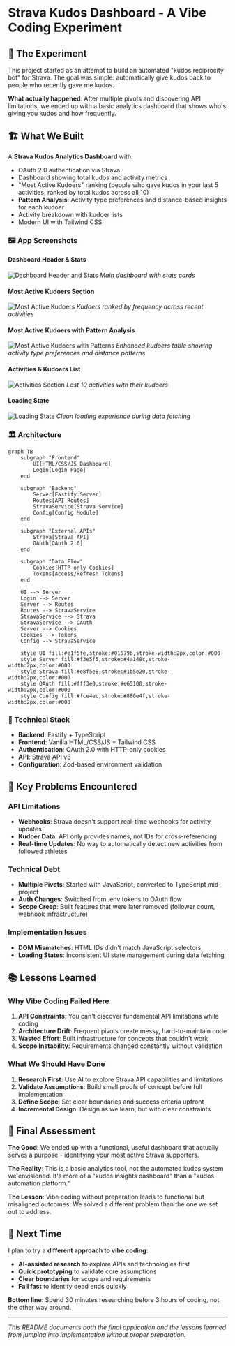 # Strava Kudos Dashboard - A Vibe Coding Experiment

## 🚀 The Experiment

This project started as an attempt to build an automated "kudos reciprocity bot" for Strava. The goal was simple: automatically give kudos back to people who recently gave me kudos.

**What actually happened**: After multiple pivots and discovering API limitations, we ended up with a basic analytics dashboard that shows who's giving you kudos and how frequently.

## 🏗️ What We Built

A **Strava Kudos Analytics Dashboard** with:
- OAuth 2.0 authentication via Strava
- Dashboard showing total kudos and activity metrics
- "Most Active Kudoers" ranking (people who gave kudos in your last 5 activities, ranked by total kudos across all 10)
- **Pattern Analysis**: Activity type preferences and distance-based insights for each kudoer
- Activity breakdown with kudoer lists
- Modern UI with Tailwind CSS

### 🖼️ App Screenshots

#### Dashboard Header & Stats
![Dashboard Header and Stats](docs/header.jpg)
*Main dashboard with stats cards*

#### Most Active Kudoers Section
![Most Active Kudoers](docs/most-active.jpg)
*Kudoers ranked by frequency across recent activities*

#### Most Active Kudoers with Pattern Analysis
![Most Active Kudoers with Patterns](docs/most-active-with-pattern.jpg)
*Enhanced kudoers table showing activity type preferences and distance patterns*

#### Activities & Kudoers List
![Activities Section](docs/activities.jpg)
*Last 10 activities with their kudoers*

#### Loading State
![Loading State](docs/loading-state.jpg)
*Clean loading experience during data fetching*

### 🏛️ Architecture

```mermaid
graph TB
    subgraph "Frontend"
        UI[HTML/CSS/JS Dashboard]
        Login[Login Page]
    end
    
    subgraph "Backend"
        Server[Fastify Server]
        Routes[API Routes]
        StravaService[Strava Service]
        Config[Config Module]
    end
    
    subgraph "External APIs"
        Strava[Strava API]
        OAuth[OAuth 2.0]
    end
    
    subgraph "Data Flow"
        Cookies[HTTP-only Cookies]
        Tokens[Access/Refresh Tokens]
    end
    
    UI --> Server
    Login --> Server
    Server --> Routes
    Routes --> StravaService
    StravaService --> Strava
    StravaService --> OAuth
    Server --> Cookies
    Cookies --> Tokens
    Config --> StravaService
    
    style UI fill:#e1f5fe,stroke:#01579b,stroke-width:2px,color:#000
    style Server fill:#f3e5f5,stroke:#4a148c,stroke-width:2px,color:#000
    style Strava fill:#e8f5e8,stroke:#1b5e20,stroke-width:2px,color:#000
    style OAuth fill:#fff3e0,stroke:#e65100,stroke-width:2px,color:#000
    style Config fill:#fce4ec,stroke:#880e4f,stroke-width:2px,color:#000
```

### 🔧 Technical Stack

- **Backend**: Fastify + TypeScript
- **Frontend**: Vanilla HTML/CSS/JS + Tailwind CSS
- **Authentication**: OAuth 2.0 with HTTP-only cookies
- **API**: Strava API v3
- **Configuration**: Zod-based environment validation

## 🚨 Key Problems Encountered

### API Limitations
- **Webhooks**: Strava doesn't support real-time webhooks for activity updates
- **Kudoer Data**: API only provides names, not IDs for cross-referencing
- **Real-time Updates**: No way to automatically detect new activities from followed athletes

### Technical Debt
- **Multiple Pivots**: Started with JavaScript, converted to TypeScript mid-project
- **Auth Changes**: Switched from .env tokens to OAuth flow
- **Scope Creep**: Built features that were later removed (follower count, webhook infrastructure)

### Implementation Issues
- **DOM Mismatches**: HTML IDs didn't match JavaScript selectors
- **Loading States**: Inconsistent UI state management during data fetching

## 📚 Lessons Learned

### Why Vibe Coding Failed Here

1. **API Constraints**: You can't discover fundamental API limitations while coding
2. **Architecture Drift**: Frequent pivots create messy, hard-to-maintain code
3. **Wasted Effort**: Built infrastructure for concepts that couldn't work
4. **Scope Instability**: Requirements changed constantly without validation

### What We Should Have Done

1. **Research First**: Use AI to explore Strava API capabilities and limitations
2. **Validate Assumptions**: Build small proofs of concept before full implementation
3. **Define Scope**: Set clear boundaries and success criteria upfront
4. **Incremental Design**: Design as we learn, but with clear constraints

## 🎯 Final Assessment

**The Good**: We ended up with a functional, useful dashboard that actually serves a purpose - identifying your most active Strava supporters.

**The Reality**: This is a basic analytics tool, not the automated kudos system we envisioned. It's more of a "kudos insights dashboard" than a "kudos automation platform."

**The Lesson**: Vibe coding without preparation leads to functional but misaligned outcomes. We solved a different problem than the one we set out to address.

## 🔮 Next Time

I plan to try a **different approach to vibe coding**:
- **AI-assisted research** to explore APIs and technologies first
- **Quick prototyping** to validate core assumptions
- **Clear boundaries** for scope and requirements
- **Fail fast** to identify dead ends quickly

**Bottom line**: Spend 30 minutes researching before 3 hours of coding, not the other way around.

---

*This README documents both the final application and the lessons learned from jumping into implementation without proper preparation.*

